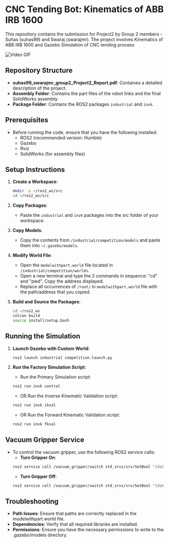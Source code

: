 # CNC Tending Bot: Kinematics of ABB IRB 1600

This repository contains the submission for Project2 by Group 2 members - Suhas (suhas99) and Swaraj (swarajmr). The project involves Kinematics of ABB IRB 1600 and Gazebo Simulation of CNC tending process

![Video GIF](https://github.com/suhasnagaraj99/CNC_Tending_Bot-Kinematics-of-ABB_IRB_1600/blob/main/kinematics.gif)

## Repository Structure
- **suhas99_swarajmr_group2_Project2_Report.pdf**: Containes a detailed description of the project.
- **Assembly Folder**: Contains the part files of the robot links and the final SolidWorks assembly.
- **Package Folder**: Contains the ROS2 packages `industrial` and `invk`.

## Prerequisites
- Before running the code, ensure that you have the following installed:
  - ROS2 (recommended version: Humble)
  - Gazebo
  - Rviz
  - SolidWorks (for assembly files)

## Setup Instructions

1. **Create a Workspace**:
   ```bash
   mkdir -p ~/ros2_ws/src
   cd ~/ros2_ws/src
   ```
2. **Copy Packages**:
   - Paste the `industrial` and `invk` packages into the src folder of your workspace.
     
3. **Copy Models**:
   - Copy the contents from `/industrial/competition/models` and paste them into `~/.gazebo/models`.
     
4. **Modify World File**:
   - Open the `modelwithpart.world` file located in `/industrial/competition/worlds`.
   - Open a new terminal and type the 2 commands in sequence: "cd" and "pwd". Copy the address displayed.
   - Replace all occurrences of `/root/` in `modelwithpart.world` file with the path/address that you copied.
  
5. **Build and Source the Packages**:
   ```bash
   cd ~/ros2_ws
   colcon build
   source install/setup.bash
   ```
   
## Running the Simulation

1. **Launch Gazebo with Custom World**:
   ```bash
   ros2 launch industrial competition.launch.py
   ```
   
2. **Run the Factory Simulation Script**:
   - Run the Primary Simulation script:
   ```bash
   ros2 run invk control
   ```
   - OR Run the Inverse Kinematic Validation script:
   ```bash
   ros2 run invk ikval
   ```
   - OR Run the Forward Kinematic Validation script:
   ```bash
   ros2 run invk fkval
   ```
## Vacuum Gripper Service
- To control the vacuum gripper, use the following ROS2 service calls:
  - **Turn Gripper On**:
   ```bash
   ros2 service call /vacuum_gripper/switch std_srvs/srv/SetBool "{data: true}"
   ```
  - **Turn Gripper Off**:
   ```bash
   ros2 service call /vacuum_gripper/switch std_srvs/srv/SetBool "{data: false}"
   ```
## Troubleshooting
- **Path Issues**: Ensure that paths are correctly replaced in the modelwithpart.world file.
- **Dependencies**: Verify that all required libraries are installed.
- **Permissions**: Ensure you have the necessary permissions to write to the .gazebo/models directory.
